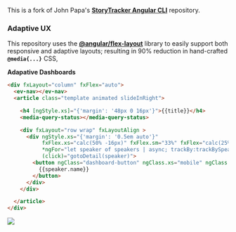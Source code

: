 This is a fork of John Papa's **[StoryTracker Angular CLI](https://github.com/johnpapa/angular-event-view-cli)** repository.

### Adaptive UX

This repository uses the **[@angular/flex-layout](http://www.github.com/angular/flex-layout)** library to easily support both responsive and adaptive layouts; resulting in 90% reduction in hand-crafted **`@media{...}`** CSS,

**Adapative Dashboards**

```html
<div fxLayout="column" fxFlex="auto">
  <ev-nav></ev-nav>
  <article class="template animated slideInRight">

    <h4 [ngStyle.xs]="{'margin': '48px 0 16px'}">{{title}}</h4>
    <media-query-status></media-query-status>

    <div fxLayout="row wrap" fxLayoutAlign >
      <div ngStyle.xs="{'margin': '0.5em auto'}"
           fxFlex.xs="calc(50% -16px)" fxFlex.sm="33%" fxFlex="calc(25% - 16px)"
           *ngFor="let speaker of speakers | async; trackBy:trackBySpeakers"
           (click)="gotoDetail(speaker)">
        <button ngClass="dashboard-button" ngClass.xs="mobile" ngClass.sm="tablet">
          {{speaker.name}}
        </button>
      </div>
    </div>

  </article>
</div>
```

<a href="https://github.com/ThomasBurleson/angular-event-view-cli/blob/master/src/app/dashboard/dashboard.component.html#L4-L6">
  <img src="https://cloud.githubusercontent.com/assets/210413/23834061/d953cfaa-071d-11e7-9390-40ac52a3fbf5.png">
</a>

